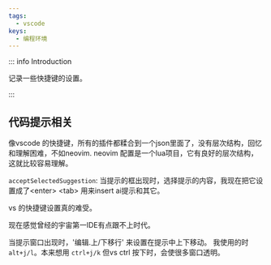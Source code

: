 ```yaml
---
tags:
  - vscode
keys:
  - 编程环境
---
```


::: info Introduction

记录一些快捷键的设置。

:::

## 代码提示相关

像vscode 的快捷键，所有的插件都糅合到一个json里面了，没有层次结构，回忆和理解困难，不如neovim. neovim 配置是一个lua项目，它有良好的层次结构，这就比较容易理解。

`acceptSelectedSuggestion`: 当提示的框出现时，选择提示的内容，我现在把它设置成了\<enter\> \<tab\> 用来insert ai提示和其它。


vs 的快捷键设置真的难受。

现在感觉曾经的宇宙第一IDE有点跟不上时代。

当提示窗口出现时，'编辑.上/下移行' 来设置在提示中上下移动。 我使用的时`alt+j/l`。本来想用 `ctrl+j/k` 但vs ctrl 按下时，会使很多窗口透明。
